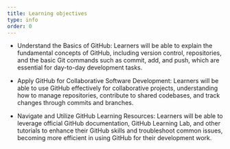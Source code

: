 ```yaml
---
title: Learning objectives
type: info
order: 0
---
```


- Understand the Basics of GitHub: Learners will be able to explain the fundamental concepts of GitHub, including version control, repositories, and the basic Git commands such as commit, add, and push, which are essential for day-to-day development tasks.

- Apply GitHub for Collaborative Software Development: Learners will be able to use GitHub effectively for collaborative projects, understanding how to manage repositories, contribute to shared codebases, and track changes through commits and branches.

- Navigate and Utilize GitHub Learning Resources: Learners will be able to leverage official GitHub documentation, GitHub Learning Lab, and other tutorials to enhance their GitHub skills and troubleshoot common issues, becoming more efficient in using GitHub for their development work.
